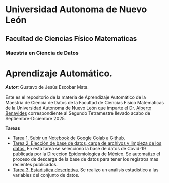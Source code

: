 # Universidad Autonoma de Nuevo León
## Facultad de Ciencias Físico Matematicas 
### Maestria en Ciencia de Datos

# Aprendizaje Automático.
_**Autor:**_ Gustavo de Jesús Escobar Mata.

Este es el repositorio de la materia de Aprendizaje Automático de la Maestria de Ciencia de Datos de la Facultad de Ciencias Fisico Matematicas de la Universidad Autonoma de Nuevo León que imparte el Dr. [Alberto Benavides](https://github.com/albertobenavides) correspondiente al Segundo Tetramestre llevado acabo de Septiembre-Diciembre 2025.

**Tareas**
- [Tarea 1. Subir un Notebook de Google Colab a Github.](Análisis_de_los_datos_sobre_Influenza,_COVID_19_y_otros_virus_respiratorios.ipynb)
- [Tarea 2. Elección de base de datos, carga de archivos y limpieza de los datos.](MachineLearningTarea2_CargarDeBaseDeDatos.ipynb) En esta tarea se selecciono la base de datos de Covid-19 publicada por la Direccion Epidemiologica de México. Se automatizo el proceso de descarga de  la base de datos para tener los registros mas recientes publicados.
- [Tarea 3. Estadistica descriptiva.](MachineLearningTarea3_EstadisticaDescriptiva.ipynb) Se realizo un análisis estadistico a las variables del conjunto de datos. 